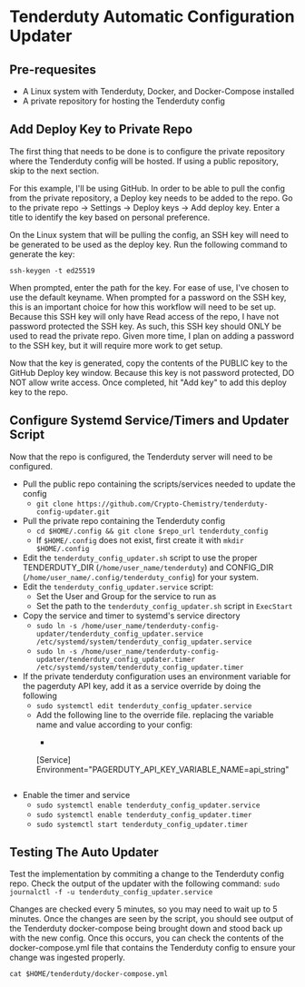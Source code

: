 # Tenderduty Automatic Configuration Updater
## Pre-requesites
 - A Linux system with Tenderduty, Docker, and Docker-Compose installed
 - A private repository for hosting the Tenderduty config
## Add Deploy Key to Private Repo
The first thing that needs to be done is to configure the private repository where the Tenderduty config will be hosted. If using a public repository, skip to the next section.

For this example, I'll be using GitHub. In order to be able to pull the config from the private repository, a Deploy key needs to be added to the repo. Go to the private repo -> Settings -> Deploy keys -> Add deploy key. Enter a title to identify the key based on personal preference.

On the Linux system that will be pulling the config, an SSH key will need to be generated to be used as the deploy key. Run the following command to generate the key:

`ssh-keygen -t ed25519`

When prompted, enter the path for the key. For ease of use, I've chosen to use the default keyname. When prompted for a password on the SSH key, this is an important choice for how this workflow will need to be set up. Because this SSH key will only have Read access of the repo, I have not password protected the SSH key. As such, this SSH key should ONLY be used to read the private repo. Given more time, I plan on adding a password to the SSH key, but it will require more work to get setup.

Now that the key is generated, copy the contents of the PUBLIC key to the GitHub Deploy key window. Because this key is not password protected, DO NOT allow write access. Once completed, hit "Add key" to add this deploy key to the repo.

## Configure Systemd Service/Timers and Updater Script
Now that the repo is configured, the Tenderduty server will need to be configured.

- Pull the public repo containing the scripts/services needed to update the config
	- `git clone https://github.com/Crypto-Chemistry/tenderduty-config-updater.git`
- Pull the private repo containing the Tenderduty config
	- `cd $HOME/.config && git clone $repo_url tenderduty_config`
	- If `$HOME/.config` does not exist, first create it with `mkdir $HOME/.config`
- Edit the `tenderduty_config_updater.sh` script to use the proper TENDERDUTY_DIR (`/home/user_name/tenderduty`) and CONFIG_DIR (`/home/user_name/.config/tenderduty_config`) for your system. 
- Edit the `tenderduty_config_updater.service` script:
	-  Set the User and Group for the service to run as
	- Set the path to the `tenderduty_config_updater.sh` script in `ExecStart` 
- Copy the service and timer to systemd's service directory
	- `sudo ln -s /home/user_name/tenderduty-config-updater/tenderduty_config_updater.service /etc/systemd/system/tenderduty_config_updater.service`
	- `sudo ln -s /home/user_name/tenderduty-config-updater/tenderduty_config_updater.timer /etc/systemd/system/tenderduty_config_updater.timer`
- If the private tenderduty configuration uses an environment variable for the pagerduty API key, add it as a service override by doing the following
	- `sudo systemctl edit tenderduty_config_updater.service`
	- Add the following line to the override file. replacing the variable name and value according to your config:
		- ```
		[Service]
		Environment="PAGERDUTY_API_KEY_VARIABLE_NAME=api_string"
        ```
- Enable the timer and service
	- `sudo systemctl enable tenderduty_config_updater.service`
	- `sudo systemctl enable tenderduty_config_updater.timer`
	- `sudo systemctl start tenderduty_config_updater.timer`

## Testing The Auto Updater
Test the implementation by commiting a change to the Tenderduty config repo. Check the output of the updater with the following command:
`sudo journalctl -f -u tenderduty_config_updater.service`

Changes are checked every 5 minutes, so you may need to wait up to 5 minutes. Once the changes are seen by the script, you should see output of the Tenderduty docker-compose being brought down and stood back up with the new config. Once this occurs, you can check the contents of the docker-compose.yml file that contains the Tenderduty config to ensure your change was ingested properly.

`cat $HOME/tenderduty/docker-compose.yml`
